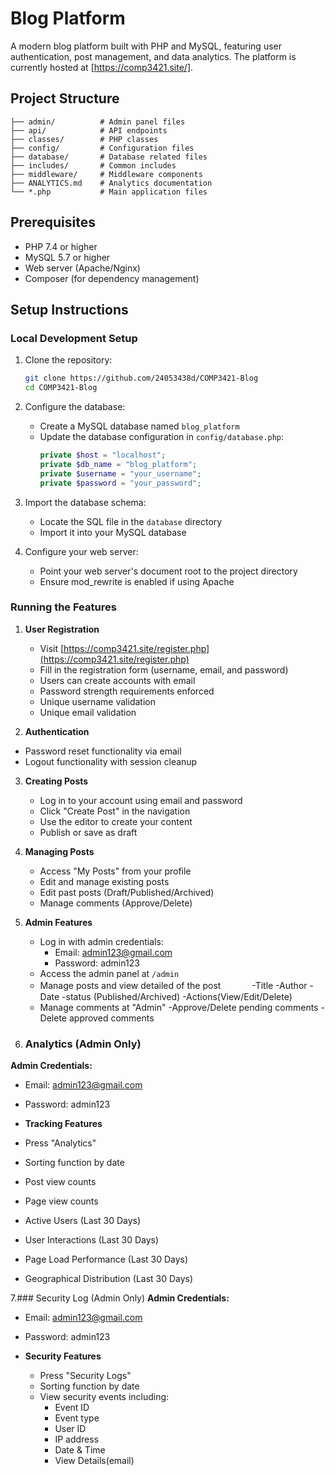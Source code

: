 # Blog Platform

A modern blog platform built with PHP and MySQL, featuring user authentication, post management, and data analytics. The platform is currently hosted at [https://comp3421.site/].

## Project Structure

```
├── admin/          # Admin panel files
├── api/            # API endpoints
├── classes/        # PHP classes
├── config/         # Configuration files
├── database/       # Database related files
├── includes/       # Common includes
├── middleware/     # Middleware components
├── ANALYTICS.md    # Analytics documentation
└── *.php           # Main application files
```

## Prerequisites

- PHP 7.4 or higher
- MySQL 5.7 or higher
- Web server (Apache/Nginx)
- Composer (for dependency management)

## Setup Instructions

### Local Development Setup

1. Clone the repository:
   ```bash
   git clone https://github.com/24053438d/COMP3421-Blog
   cd COMP3421-Blog
   ```

2. Configure the database:
   - Create a MySQL database named `blog_platform`
   - Update the database configuration in `config/database.php`:
     ```php
     private $host = "localhost";
     private $db_name = "blog_platform";
     private $username = "your_username";
     private $password = "your_password";
     ```

3. Import the database schema:
   - Locate the SQL file in the `database` directory
   - Import it into your MySQL database

4. Configure your web server:
   - Point your web server's document root to the project directory
   - Ensure mod_rewrite is enabled if using Apache

### Running the Features

1. **User Registration**
   - Visit [https://comp3421.site/register.php](https://comp3421.site/register.php)
   - Fill in the registration form (username, email, and password)
   - Users can create accounts with email
   - Password strength requirements enforced
   - Unique username validation
   - Unique email validation

2. **Authentication**
  - Password reset functionality via email
  - Logout functionality with session cleanup

3. **Creating Posts**
   - Log in to your account using email and password
   - Click "Create Post" in the navigation
   - Use the editor to create your content
   - Publish or save as draft

4. **Managing Posts**
   - Access "My Posts" from your profile
   - Edit and manage existing posts
   - Edit past posts (Draft/Published/Archived)
   - Manage comments (Approve/Delete)

5. **Admin Features**
   - Log in with admin credentials:
     - Email: admin123@gmail.com
     - Password: admin123
   - Access the admin panel at `/admin`
   - Manage posts and view detailed of the post
　　　 -Title
            -Author
            -Date
            -status (Published/Archived)
            -Actions(View/Edit/Delete)
   - Manage comments at "Admin" 
      -Approve/Delete pending comments 
      -Delete approved comments

6. ### Analytics (Admin Only)
**Admin Credentials:**
   - Email: admin123@gmail.com
   - Password: admin123

 - **Tracking Features**
  - Press "Analytics"
  - Sorting function by date
  - Post view counts
  - Page view counts
  - Active Users (Last 30 Days)
  - User Interactions (Last 30 Days)
  - Page Load Performance (Last 30 Days)
  - Geographical Distribution (Last 30 Days)

7.### Security Log (Admin Only)
**Admin Credentials:**
- Email: admin123@gmail.com
- Password: admin123

- **Security Features**
  - Press "Security Logs"
  - Sorting function by date
  - View security events including:
    - Event ID
    - Event type
    - User ID
    - IP address
    - Date & Time
    - View Details(email)



